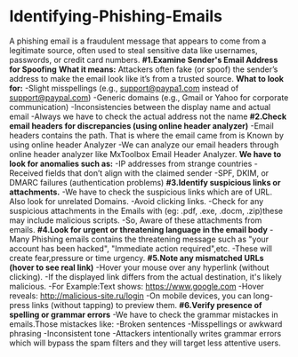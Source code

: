 # Identifying-Phishing-Emails
A phishing email is a fraudulent message that appears to come from a legitimate source, often used to steal sensitive data like usernames, passwords, or credit card numbers.
**#1.Examine Sender's Email Address for Spoofing**
**What it means:** Attackers often fake (or spoof) the sender’s address to make the email look like it’s from a trusted source.
**What to look for:**
-Slight misspellings (e.g., support@paypa1.com instead of support@paypal.com)
-Generic domains (e.g., Gmail or Yahoo for corporate communication)
-Inconsistencies between the display name and actual email
-Always we have to check the actual address not the name
**#2.Check email headers for discrepancies (using online header analyzer)**
-Email headers contains the path. That is where the email came from is Known by using online header Analyzer
-We can analyze our email headers through online header analyzer like MxToolbox Email Header Analyzer.
**We have to look for anomalies such as:**
-IP addresses from strange countries
-Received fields that don’t align with the claimed sender
-SPF, DKIM, or DMARC failures (authentication problems)
**#3.Identify suspicious links or attachments.**
-We have to check the suspicious links which are of URL. Also look for unrelated Domains.
-Avoid clicking links.
-Check for any suspicious attachments in the Emails with (eg: .pdf, .exe, .docm, .zip)these may include malicious scripts.
-So, Aware of these attachments from emails.
**#4.Look for urgent or threatening language in the email body**
-Many Phishing emails contains the threatening message such as "your account has been hacked", "Immediate action required",etc.
-These will create fear,pressure or time urgency.
**#5.Note any mismatched URLs (hover to see real link)**
-Hover your mouse over any hyperlink (without clicking).
-If the displayed link differs from the actual destination, it's likely malicious.
-For Example:Text shows: https://www.google.com
-Hover reveals: http://malicious-site.ru/login
-On mobile devices, you can long-press links (without tapping) to preview them.
**#6.Verify presence of spelling or grammar errors**
-We have to check the grammar mistackes in emails.Those mistackes like:
-Broken sentences
-Misspellings or awkward phrasing
-Inconsistent tone
-Attackers intentionally writes grammar errors which will bypass the spam filters and they will target less attentive users.

